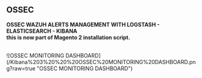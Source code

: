 ﻿OSSEC
-------------

**OSSEC WAZUH ALERTS MANAGEMENT WITH LOGSTASH - ELASTICSEARCH - KIBANA**<br/>
**this is now part of Magento 2 installation script.**<br/>

<br/>
![OSSEC MONITORING DASHBOARD](/Kibana%203%20%20%20OSSEC%20MONITORING%20DASHBOARD.png?raw=true "OSSEC MONITORING DASHBOARD")
<br/>
